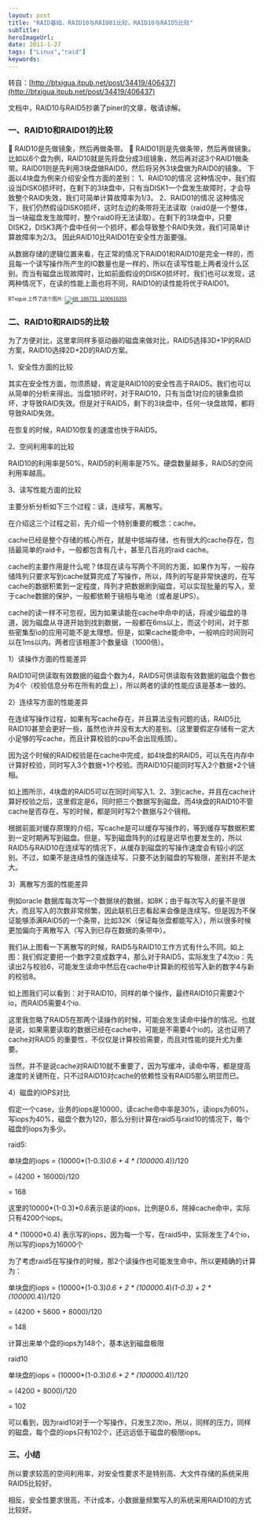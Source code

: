 ```yaml
---
layout: post 
title: "RAID基础，RAID10与RAID01比较，RAID10与RAID5比较"
subTitle: 
heroImageUrl: 
date: 2011-1-27
tags: ["Linux","raid"]
keywords: 
---
```


转自：[http://btxigua.itpub.net/post/34419/406437](http://btxigua.itpub.net/post/34419/406437)

文档中，RAID10与RAID5抄袭了piner的文章，敬请谅解。

### 一、RAID10和RAID01的比较

 RAID10是先做镜象，然后再做条带。
 RAID01则是先做条带，然后再做镜象。
比如以6个盘为例，RAID10就是先将盘分成3组镜象，然后再对这3个RAID1做条带。RAID01则是先利用3块盘做RAID0，然后将另外3块盘做为RAID0的镜象。
下面以4块盘为例来介绍安全性方面的差别：
1、RAID10的情况
这种情况中，我们假设当DISK0损坏时，在剩下的3块盘中，只有当DISK1一个盘发生故障时，才会导致整个RAID失效，我们可简单计算故障率为1/3。
2、RAID01的情况
这种情况下，我们仍然假设DISK0损坏，这时左边的条带将无法读取（raid0是一个整体，当一块磁盘发生故障时，整个raid0将无法读取）。在剩下的3块盘中，只要DISK2，DISK3两个盘中任何一个损坏，都会导致整个RAID失效，我们可简单计算故障率为2/3。
因此RAID10比RAID01在安全性方面要强。

从数据存储的逻辑位置来看，在正常的情况下RAID01和RAID10是完全一样的，而且每一个读写操作所产生的IO数量也是一样的，所以在读写性能上两者没什么区别。而当有磁盘出现故障时，比如前面假设的DISK0损坏时，我们也可以发现，这两种情况下，在读的性能上面也将不同，RAID10的读性能将优于RAID01。

<span style="font-family: verdana, arial, helvetica; font-size: x-small;">BTxigua 上传了这个图片:
[![](68_186731_1190616355-300x150.jpg "68_186731_1190616355")](http://www.themysql.com/wp-content/uploads/2011/01/68_186731_1190616355.jpg)</span>

### 二、RAID10和RAID5的比较

为了方便对比，这里拿同样多驱动器的磁盘来做对比，RAID5选择3D+1P的RAID方案，RAID10选择2D+2D的RAID方案。

1、安全性方面的比较

其实在安全性方面，勿须质疑，肯定是RAID10的安全性高于RAID5。我们也可以从简单的分析来得出。当盘1损坏时，对于RAID10，只有当盘1对应的镜象盘损坏，才导致RAID失效。但是对于RAID5，剩下的3块盘中，任何一块盘故障，都将导致RAID失效。

在恢复的时候，RAID10恢复的速度也快于RAID5。

2、空间利用率的比较

RAID10的利用率是50%，RAID5的利用率是75%。硬盘数量越多，RAID5的空间利用率越高。

3、读写性能方面的比较

主要分析分析如下三个过程：读，连续写，离散写。

在介绍这三个过程之前，先介绍一个特别重要的概念：cache。

cache已经是整个存储的核心所在，就是中低端存储，也有很大的cache存在，包括最简单的raid卡，一般都包含有几十，甚至几百兆的raid cache。

cache的主要作用是什么呢？体现在读与写两个不同的方面，如果作为写，一般存储阵列只要求写到cache就算完成了写操作，所以，阵列的写是非常快速的，在写cache的数据积累到一定程度，阵列才把数据刷到磁盘，可以实现批量的写入，至于cache数据的保护，一般都依赖于镜相与电池（或者是UPS）。

cache的读一样不可忽视，因为如果读能在cache中命中的话，将减少磁盘的寻道，因为磁盘从寻道开始到找到数据，一般都在6ms以上，而这个时间，对于那些密集型io的应用可能不是太理想。但是，如果cache能命中，一般响应时间则可以在1ms以内。两者应该相差3个数量级（1000倍）。

1）读操作方面的性能差异

RAID10可供读取有效数据的磁盘个数为4，RAID5可供读取有效数据的磁盘个数也为4个（校验信息分布在所有的盘上），所以两者的读的性能应该是基本一致的。

2）连续写方面的性能差异

在连续写操作过程，如果有写cache存在，并且算法没有问题的话，RAID5比RAID10甚至会更好一些，虽然也许并没有太大的差别。（这里要假定存储有一定大小足够的写cache，而且计算校验的cpu不会出现瓶颈）。

因为这个时候的RAID校验是在cache中完成，如4块盘的RAID5，可以先在内存中计算好校验，同时写入3个数据+1个校验。而RAID10只能同时写入2个数据+2个镜相。

如上图所示，4块盘的RAID5可以在同时间写入1、2、3到cache，并且在cache计算好校验之后，这里假定是6，同时把三个数据写到磁盘。而4块盘的RAID10不管cache是否存在，写的时候，都是同时写2个数据与2个镜相。

根据前面对缓存原理的介绍，写cache是可以缓存写操作的，等到缓存写数据积累到一定时期再写到磁盘。但是，写到磁盘阵列的过程是迟早也要发生的，所以RAID5与RAID10在连续写的情况下，从缓存到磁盘的写操作速度会有较小的区别。不过，如果不是连续性的强连续写，只要不达到磁盘的写极限，差别并不是太大。

3）离散写方面的性能差异

例如oracle 数据库每次写一个数据块的数据，如8K；由于每次写入的量不是很大，而且写入的次数非常频繁，因此联机日志看起来会像是连续写。但是因为不保证能够添满RAID5的一个条带，比如32K（保证每张盘都能写入），所以很多时候更加偏向于离散写入（写入到已存在数据的条带中）。

我们从上图看一下离散写的时候，RAID5与RAID10工作方式有什么不同。如上图：我们假定要把一个数字2变成数字4，那么对于RAID5，实际发生了4次io：先读出2与校验6，可能发生读命中然后在cache中计算新的校验写入新的数字4与新的校验8。

如上图我们可以看到：对于RAID10，同样的单个操作，最终RAID10只需要2个io，而RAID5需要4个io.

这里我忽略了RAID5在那两个读操作的时候，可能会发生读命中操作的情况。也就是说，如果需要读取的数据已经在cache中，可能是不需要4个io的。这也证明了cache对RAID5 的重要性，不仅仅是计算校验需要，而且对性能的提升尤为重要。

当然，并不是说cache对RAID10就不重要了，因为写缓冲，读命中等，都是提高速度的关键所在，只不过RAID10对cache的依赖性没有RAID5那么明显而已。

4）磁盘的IOPS对比

假定一个case，业务的iops是10000，读cache命中率是30%，读iops为60%，写iops为40%，磁盘个数为120，那么分别计算在raid5与raid10的情况下，每个磁盘的iops为多少。

raid5:

单块盘的iops = (10000*(1-0.3)*0.6 + 4 * (10000*0.4))/120

= (4200 + 16000)/120

= 168

这里的10000*(1-0.3)*0.6表示是读的iops，比例是0.6，除掉cache命中，实际只有4200个iops。

4 * (10000*0.4) 表示写的iops，因为每一个写，在raid5中，实际发生了4个io，所以写的iops为16000个

为了考虑raid5在写操作的时候，那2个读操作也可能发生命中，所以更精确的计算为：

单块盘的iops = (10000*(1-0.3)*0.6 + 2 * (10000*0.4)*(1-0.3) + 2 * (10000*0.4))/120

= (4200 + 5600 + 8000)/120

= 148

计算出来单个盘的iops为148个，基本达到磁盘极限

raid10

单块盘的iops = (10000*(1-0.3)*0.6 + 2 * (10000*0.4))/120

= (4200 + 8000)/120

= 102

可以看到，因为raid10对于一个写操作，只发生2次io，所以，同样的压力，同样的磁盘，每个盘的iops只有102个，还远远低于磁盘的极限iops。

### 三、小结

所以要求较高的空间利用率，对安全性要求不是特别高、大文件存储的系统采用RAID5比较好。

相反，安全性要求很高，不计成本，小数据量频繁写入的系统采用RAID10的方式比较好。